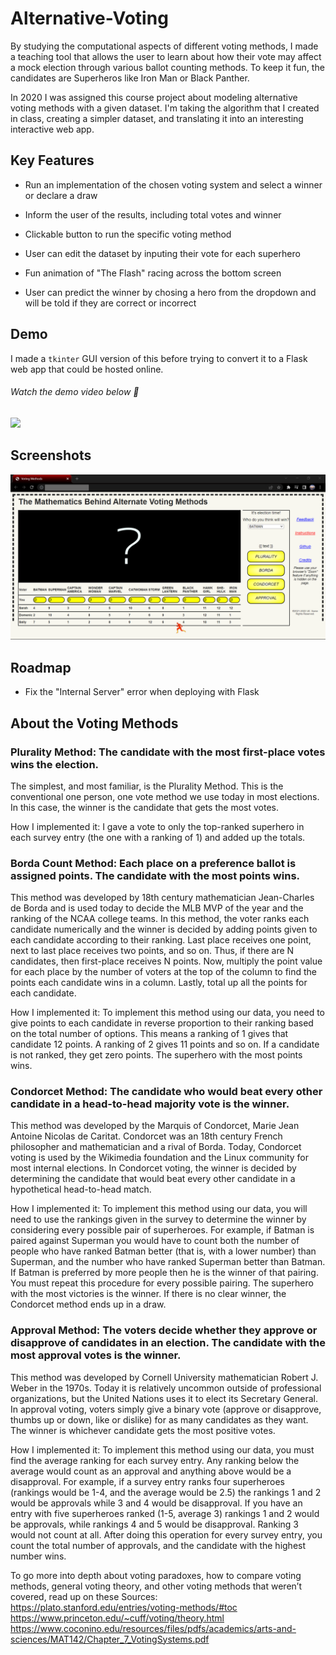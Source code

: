 # Alternative-Voting
By studying the computational aspects of different voting methods, I made a teaching tool that allows the user to learn about how their vote may affect a mock election through various ballot counting methods. To keep it fun, the candidates are Superheros like Iron Man or Black Panther.

In 2020 I was assigned this course project about modeling alternative voting methods with a given dataset. I'm taking the algorithm that I created in class, creating a simpler dataset, and translating it into an interesting interactive web app.

## Key Features

- Run an implementation of the chosen voting system and select a winner or declare a draw

- Inform the user of the results, including total votes and winner 

- Clickable button to run the specific voting method

- User can edit the dataset by inputing their vote for each superhero

- Fun animation of "The Flash" racing across the bottom screen

- User can predict the winner by chosing a hero from the dropdown and will be told if they are correct or incorrect

## Demo

I made a `tkinter` GUI version of this before trying to convert it to a Flask web app that could be hosted online.

###### Watch the demo video below :movie_camera:
[<img src="https://img.youtube.com/vi/uj06sldniCQ/maxresdefault.jpg" width="300">](https://youtu.be/uj06sldniCQ?t=204)

## Screenshots

![Website Screenshot](https://github.com/makaezimora/Alternative-Voting/blob/main/Website-Screenshot.png?raw=true)

## Roadmap

- Fix the "Internal Server" error when deploying with Flask

## About the Voting Methods

### Plurality Method: The candidate with the most first-place votes wins the election.
The simplest, and most familiar, is the Plurality Method. This is the conventional one person, one vote method we use today in most elections. In this case, the winner is the candidate that gets the most votes. 

How I implemented it: I gave a vote to only the top-ranked superhero in each survey entry (the one with a ranking of 1) and added up the totals.

### Borda Count Method: Each place on a preference ballot is assigned points. The candidate with the most points wins.

This method was developed by 18th century mathematician Jean-Charles de Borda and is used today to decide the MLB MVP of the year and the ranking of the NCAA college teams. In this method, the voter ranks each candidate numerically and the winner is decided by adding points given to each candidate according to their ranking. Last place receives one point, next to last place receives two points, and so on. Thus, if there are N candidates, then first-place receives N points. Now, multiply the point value for each place by the number of voters at the top of the column to find the points each candidate wins in a column. Lastly, total up all the points for each candidate. 

How I implemented it: To implement this method using our data, you need to give points to each candidate in reverse proportion to their ranking based on the total number of options. This means a ranking of 1 gives that candidate 12 points. A ranking of 2 gives 11 points and so on. If a candidate is not ranked, they get zero points. The superhero with the most points wins.

### Condorcet Method: The candidate who would beat every other candidate in a head-to-head majority vote is the winner. 

This method was developed by the Marquis of Condorcet, Marie Jean Antoine Nicolas de Caritat. Condorcet was an 18th century French philosopher and mathematician and a rival of Borda. Today, Condorcet voting is used by the Wikimedia foundation and the Linux community for most internal elections. In Condorcet voting, the winner is decided by determining the candidate that would beat every other candidate in a hypothetical head-to-head match.

How I implemented it: To implement this method using our data, you will need to use the rankings given in the survey to determine the winner by considering every possible pair of superheroes. For example, if Batman is paired against Superman you would have to count both the number of people who have ranked Batman better (that is, with a lower number) than Superman, and the number who have ranked Superman better than Batman. If Batman is preferred by more people then he is the winner of that pairing. You must repeat this procedure for every possible pairing. The superhero with the most victories is the winner. If there is no clear winner, the Condorcet method ends up in a draw.

### Approval Method: The voters decide whether they approve or disapprove of candidates in an election. The candidate with the most approval votes is the winner.

This method was developed by Cornell University mathematician Robert J. Weber in the 1970s. Today it is relatively uncommon outside of professional organizations, but the United Nations uses it to elect its Secretary General. In approval voting, voters simply give a binary vote (approve or disapprove, thumbs up or down, like or dislike) for as many candidates as they want. The winner is whichever candidate gets the most positive votes. 

How I implemented it: To implement this method using our data, you must find the average ranking for each survey entry. Any ranking below the average would count as an approval and anything above would be a disapproval. For example, if a survey entry ranks four superheroes (rankings would be 1-4, and the average would be 2.5) the rankings 1 and 2 would be approvals while 3 and 4 would be disapproval. If you have an entry with five superheroes ranked (1-5, average 3) rankings 1 and 2 would be approvals, while rankings 4 and 5 would be disapproval.  Ranking 3 would not count at all.  After doing this operation for every survey entry, you count the total number of approvals, and the candidate with the highest number wins.

To go more into depth about voting paradoxes, how to compare voting methods, general voting theory, and other voting methods that weren’t covered, read up on these 
Sources: https://plato.stanford.edu/entries/voting-methods/#toc
https://www.princeton.edu/~cuff/voting/theory.html
https://www.coconino.edu/resources/files/pdfs/academics/arts-and-sciences/MAT142/Chapter_7_VotingSystems.pdf 

